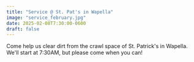 ```yaml
---
title: "Service @ St. Pat's in Wapella"
image: "service_february.jpg"
date: 2025-02-08T7:30:00-0600
draft: false
---
```


Come help us clear dirt from the crawl space of St. Patrick's in Wapella. We'll start at 7:30AM, but please come when you can!